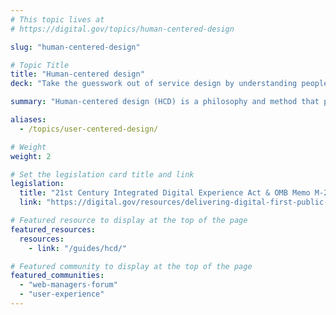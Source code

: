 ```yaml
---
# This topic lives at
# https://digital.gov/topics/human-centered-design

slug: "human-centered-design"

# Topic Title
title: "Human-centered design"
deck: "Take the guesswork out of service design by understanding people's needs."

summary: "Human-centered design (HCD) is a philosophy and method that places people’s experiences at the heart of service design. Unlike traditional, system-centric approaches, HCD prioritizes understanding real-world challenges and frustrations faced by users and crafting solutions that directly address them. HCD is a continuous process, not a one-time fix. Regular evaluation and user feedback are essential to maintain relevance and adapt services to evolving user needs. HCD provides a valuable framework for ensuring government services are and remain accessible, efficient, and user-centric."

aliases:
  - /topics/user-centered-design/

# Weight
weight: 2

# Set the legislation card title and link
legislation:
  title: "21st Century Integrated Digital Experience Act & OMB Memo M-23-22"
  link: "https://digital.gov/resources/delivering-digital-first-public-experience/"

# Featured resource to display at the top of the page
featured_resources:
  resources:
    - link: "/guides/hcd/"

# Featured community to display at the top of the page
featured_communities:
  - "web-managers-forum"
  - "user-experience"
---
```

